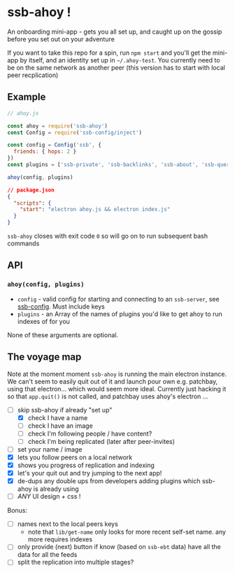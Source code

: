 # ssb-ahoy !

An onboarding mini-app - gets you all set up, and caught up on the gossip before you set out on your adventure

If you want to take this repo for a spin, run `npm start` and you'll get the mini-app by itself, and an identity set up in `~/.ahoy-test`.
You currently need to be on the same network as another peer (this version has to start with local peer recplication)

## Example

```js
// ahoy.js

const ahoy = require('ssb-ahoy')
const Config = require('ssb-config/inject')

const config = Config('ssb', {
  friends: { hops: 2 }
})
const plugins = ['ssb-private', 'ssb-backlinks', 'ssb-about', 'ssb-query', 'ssb-suggest']

ahoy(config, plugins)
```

```json
// package.json
{
  "scripts": {
    "start": "electron ahoy.js && electron index.js"
  }
}
```

`ssb-ahoy` closes with exit code `0` so will go on to run subsequent bash commands

## API

### `ahoy(config, plugins)`

- `config` - valid config for starting and connecting to an `ssb-server`, see [ssb-config](www.github.com/ssbc/ssb-config). Must include keys
- `plugins` - an Array of the names of plugins you'd like to get ahoy to run indexes of for you

None of these arguments are optional.


## The voyage map

Note at the moment moment `ssb-ahoy` is running the main electron instance.
We can't seem to easily quit out of it and launch pour own e.g. patchbay, using that electron... which would seem more ideal.
Currently just hacking it so that `app.quit()` is not called, and patchbay uses ahoy's electron ...

- [ ] skip ssb-ahoy if already "set up"
  - [x] check I have a name
  - [ ] check I have an image
  - [ ] check I'm following people / have content?
  - [ ] check I'm being replicated (later after peer-invites)
- [ ] set your name / image
- [x] lets you follow peers on a local network
- [x] shows you progress of replication and indexing
- [x] let's your quit out and try jumping to the next app!
- [x] de-dups any double ups from developers adding plugins which ssb-ahoy is already using
- [ ] _ANY_ UI design + css !

Bonus:
- [ ] names next to the local peers keys
  - note that `lib/get-name` only looks for more recent self-set name. any more requires indexes
- [ ] only provide (next) button if know (based on `ssb-ebt` data) have all the data for all the feeds
- [ ] split the replication into multiple stages?
